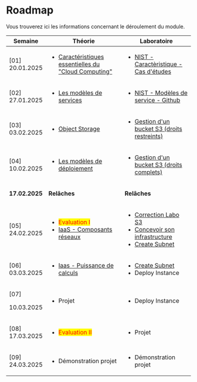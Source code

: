 # Roadmap

Vous trouverez ici les informations concernant le déroulement du module.

| Semaine                                       | Théorie                                                                                                                                                                                       | Laboratoire                                                                                                                                                                                                                                                                       |
| --------------------------------------------- | --------------------------------------------------------------------------------------------------------------------------------------------------------------------------------------------- | --------------------------------------------------------------------------------------------------------------------------------------------------------------------------------------------------------------------------------------------------------------------------------- |
| <p>[01]<br>20.01.2025</p>                     | <ul><li><a href="theorie-et-concepts/caracteristiques-essentielles-du-cloud-computing.md">Caractéristiques essentielles du "Cloud Computing"</a></li></ul>                                    | <ul><li><a href="laboratoires/nist-caracteristiques-cas-detudes.md">NIST - Caractèristique - Cas d'études</a></li></ul>                                                                                                                                                           |
| <p>[02]<br>27.01.2025</p>                     | <ul><li><a href="theorie-et-concepts/les-modeles-de-service.md">Les modèles de services</a></li></ul>                                                                                         | <ul><li><a href="laboratoires/nist-modeles-de-service-github.md">NIST - Modèles de service - Github</a></li></ul>                                                                                                                                                                 |
| <p>[03]<br>03.02.2025</p>                     | <ul><li><a href="theorie-et-concepts/object-storage.md">Object Storage</a></li></ul>                                                                                                          | <ul><li><a href="laboratoires/gestion-dun-bucket-s3/">Gestion d'un bucket S3 (droits restreints)</a></li></ul>                                                                                                                                                                    |
| <p>[04]<br>10.02.2025</p>                     | <ul><li><a href="theorie-et-concepts/les-modeles-de-deploiement.md">Les modèles de déploiement</a></li></ul>                                                                                  | <ul><li><a href="laboratoires/gestion-dun-bucket-s3/">Gestion d'un bucket S3 (droits complets)</a></li></ul>                                                                                                                                                                      |
| <p></p><p><strong>17.02.2025</strong><br></p> |  **Relâches**                                                                                                                                                                                 | **Relâches**                                                                                                                                                                                                                                                                      |
| <p>[05]<br>24.02.2025</p>                     | <ul><li><mark style="color:red;">Evaluation I</mark></li><li><a href="theorie-et-concepts/infrastructure-as-a-service.md#pour-les-composants-reseaux">IaaS - Composants réseaux</a></li></ul> | <ul><li><a href="laboratoires/gestion-dun-bucket-s3/solution-labo-s3.md">Correction Labo S3</a></li><li><a href="laboratoires/deployer-une-infra/concevoir-son-infrastructure.md">Concevoir son infrastructure</a></li><li><a href="broken-reference">Create Subnet</a></li></ul> |
| <p>[06]<br>03.03.2025</p>                     | <ul><li><a href="theorie-et-concepts/infrastructure-as-a-service.md#pour-les-composants-offrants-de-la-puissance-de-calcul">Iaas - Puissance de calculs</a></li></ul>                         | <ul><li><a href="broken-reference">Create Subnet</a></li><li>Deploy Instance</li></ul>                                                                                                                                                                                            |
| <p>[07]</p><p>10.03.2025</p>                  | <ul><li>Projet</li></ul>                                                                                                                                                                      | <ul><li>Deploy Instance</li></ul>                                                                                                                                                                                                                                                 |
| <p>[08]<br>17.03.2025</p>                     | <ul><li><mark style="color:red;">Evaluation II</mark></li></ul>                                                                                                                               | <ul><li>Projet</li></ul>                                                                                                                                                                                                                                                          |
| <p>[09]<br>24.03.2025</p>                     | <ul><li>Démonstration projet</li></ul>                                                                                                                                                        | <ul><li>Démonstration projet</li></ul>                                                                                                                                                                                                                                            |



